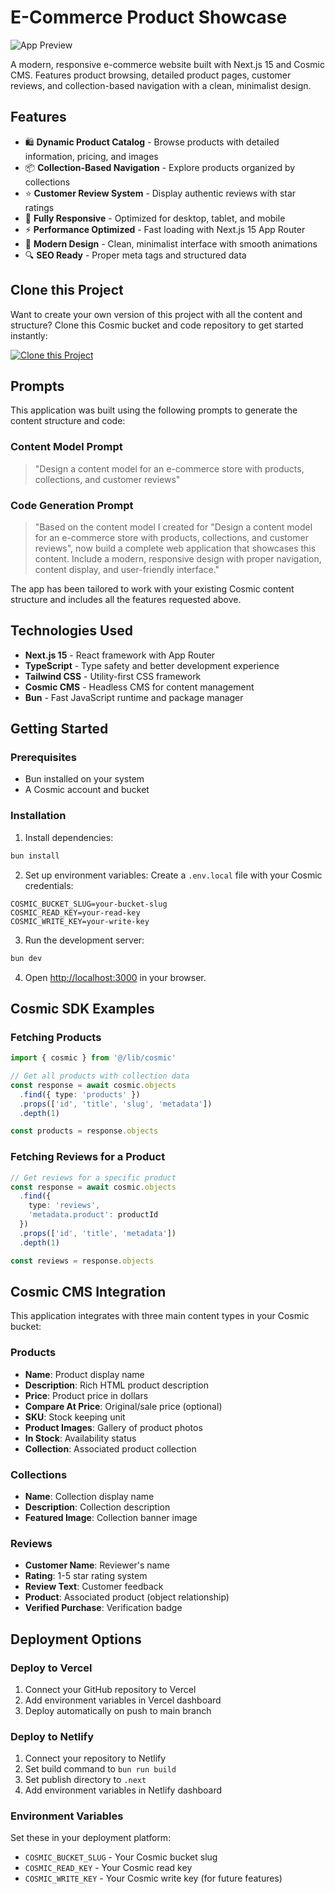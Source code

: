 # E-Commerce Product Showcase

![App Preview](https://imgix.cosmicjs.com/43548f40-90de-11f0-bcbd-9176d0adbb08-photo-1505740420928-5e560c06d30e-1757794473233.jpg?w=1200&h=300&fit=crop&auto=format,compress)

A modern, responsive e-commerce website built with Next.js 15 and Cosmic CMS. Features product browsing, detailed product pages, customer reviews, and collection-based navigation with a clean, minimalist design.

## Features

- 🛍️ **Dynamic Product Catalog** - Browse products with detailed information, pricing, and images
- 📦 **Collection-Based Navigation** - Explore products organized by collections
- ⭐ **Customer Review System** - Display authentic reviews with star ratings
- 📱 **Fully Responsive** - Optimized for desktop, tablet, and mobile
- ⚡ **Performance Optimized** - Fast loading with Next.js 15 App Router
- 🎨 **Modern Design** - Clean, minimalist interface with smooth animations
- 🔍 **SEO Ready** - Proper meta tags and structured data

## Clone this Project

Want to create your own version of this project with all the content and structure? Clone this Cosmic bucket and code repository to get started instantly:

[![Clone this Project](https://img.shields.io/badge/Clone%20this%20Project-29abe2?style=for-the-badge&logo=cosmic&logoColor=white)](https://app.cosmicjs.com/projects/new?clone_bucket=68c5d0250a2eeaef39f42c41&clone_repository=68c5d1910a2eeaef39f42c62)

## Prompts

This application was built using the following prompts to generate the content structure and code:

### Content Model Prompt

> "Design a content model for an e-commerce store with products, collections, and customer reviews"

### Code Generation Prompt

> "Based on the content model I created for "Design a content model for an e-commerce store with products, collections, and customer reviews", now build a complete web application that showcases this content. Include a modern, responsive design with proper navigation, content display, and user-friendly interface."

The app has been tailored to work with your existing Cosmic content structure and includes all the features requested above.

## Technologies Used

- **Next.js 15** - React framework with App Router
- **TypeScript** - Type safety and better development experience
- **Tailwind CSS** - Utility-first CSS framework
- **Cosmic CMS** - Headless CMS for content management
- **Bun** - Fast JavaScript runtime and package manager

## Getting Started

### Prerequisites

- Bun installed on your system
- A Cosmic account and bucket

### Installation

1. Install dependencies:
```bash
bun install
```

2. Set up environment variables:
Create a `.env.local` file with your Cosmic credentials:
```env
COSMIC_BUCKET_SLUG=your-bucket-slug
COSMIC_READ_KEY=your-read-key
COSMIC_WRITE_KEY=your-write-key
```

3. Run the development server:
```bash
bun dev
```

4. Open [http://localhost:3000](http://localhost:3000) in your browser.

## Cosmic SDK Examples

### Fetching Products
```typescript
import { cosmic } from '@/lib/cosmic'

// Get all products with collection data
const response = await cosmic.objects
  .find({ type: 'products' })
  .props(['id', 'title', 'slug', 'metadata'])
  .depth(1)

const products = response.objects
```

### Fetching Reviews for a Product
```typescript
// Get reviews for a specific product
const response = await cosmic.objects
  .find({ 
    type: 'reviews',
    'metadata.product': productId 
  })
  .props(['id', 'title', 'metadata'])
  .depth(1)

const reviews = response.objects
```

## Cosmic CMS Integration

This application integrates with three main content types in your Cosmic bucket:

### Products
- **Name**: Product display name
- **Description**: Rich HTML product description
- **Price**: Product price in dollars
- **Compare At Price**: Original/sale price (optional)
- **SKU**: Stock keeping unit
- **Product Images**: Gallery of product photos
- **In Stock**: Availability status
- **Collection**: Associated product collection

### Collections
- **Name**: Collection display name
- **Description**: Collection description
- **Featured Image**: Collection banner image

### Reviews
- **Customer Name**: Reviewer's name
- **Rating**: 1-5 star rating system
- **Review Text**: Customer feedback
- **Product**: Associated product (object relationship)
- **Verified Purchase**: Verification badge

## Deployment Options

### Deploy to Vercel
1. Connect your GitHub repository to Vercel
2. Add environment variables in Vercel dashboard
3. Deploy automatically on push to main branch

### Deploy to Netlify
1. Connect your repository to Netlify
2. Set build command to `bun run build`
3. Set publish directory to `.next`
4. Add environment variables in Netlify dashboard

### Environment Variables
Set these in your deployment platform:
- `COSMIC_BUCKET_SLUG` - Your Cosmic bucket slug
- `COSMIC_READ_KEY` - Your Cosmic read key
- `COSMIC_WRITE_KEY` - Your Cosmic write key (for future features)

<!-- README_END -->